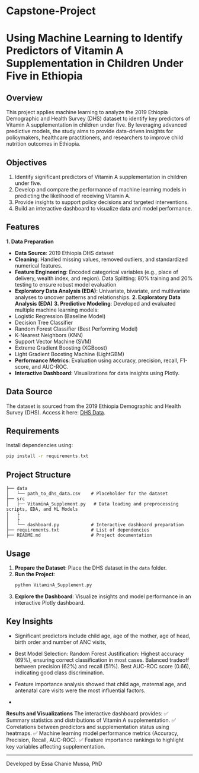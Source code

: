 # Capstone-Project
# Using Machine Learning to Identify Predictors of Vitamin A Supplementation in Children Under Five in Ethiopia

## Overview
This project applies machine learning to analyze the 2019 Ethiopia Demographic and Health Survey (DHS) dataset to identify key predictors of Vitamin A supplementation in children under five. By leveraging advanced predictive models, the study aims to provide data-driven insights for policymakers, healthcare practitioners, and researchers to improve child nutrition outcomes in Ethiopia.

## Objectives
1. Identify significant predictors of Vitamin A supplementation in children under five.
2. Develop and compare the performance of machine learning models in predicting the likelihood of receiving 
   Vitamin A.
3. Provide insights to support policy decisions and targeted interventions.
4. Build an interactive dashboard to visualize data and model performance.

## Features
**1. Data Preparation**
- **Data Source**: 2019 Ethiopia DHS dataset
- **Cleaning**: Handled missing values, removed outliers, and standardized numerical features.
- **Feature Engineering**:
Encoded categorical variables (e.g., place of delivery, wealth index, and region).
Data Splitting: 80% training and 20% testing to ensure robust model evaluation
- **Exploratory Data Analysis (EDA)**: Univariate, bivariate, and multivariate analyses to uncover patterns and relationships.
**2. Exploratory Data Analysis (EDA)**
**3. Predictive Modeling**:
Developed and evaluated multiple machine learning models:
- Logistic Regression (Baseline Model)
- Decision Tree Classifier
- Random Forest Classifier (Best Performing Model)
- K-Nearest Neighbors (KNN)
- Support Vector Machine (SVM)
- Extreme Gradient Boosting (XGBoost)
- Light Gradient Boosting Machine (LightGBM)
- **Performance Metrics**: Evaluation using accuracy, precision, recall, F1-score, and AUC-ROC.
- **Interactive Dashboard**: Visualizations for data insights using Plotly.

## Data Source
The dataset is sourced from the 2019 Ethiopia Demographic and Health Survey (DHS). Access it here: [DHS Data](https://dhsprogram.com/methodology/survey/survey-display-551.cfm).

## Requirements
Install dependencies using:
```bash
pip install -r requirements.txt
```

## Project Structure
```
├── data
│   └── path_to_dhs_data.csv    # Placeholder for the dataset
├── src
│   ├── VitaminA_Supplement.py   # Data loading and preprocessing scripts, EDA, and ML Models
│   ├    
│   ├            
│   └── dashboard.py            # Interactive dashboard preparation
├── requirements.txt            # List of dependencies
├── README.md                   # Project documentation
```

## Usage
1. **Prepare the Dataset**: Place the DHS dataset in the `data` folder.
2. **Run the Project**:
    ```bash
    python VitaminA_Supplement.py
    ```
3. **Explore the Dashboard**: Visualize insights and model performance in an interactive Plotly dashboard.

## Key Insights
- Significant predictors include child age, age of the mother, age of head, birth order and number of ANC visits, 
- Best Model Selection: Random Forest
Justification:
Highest accuracy (69%), ensuring correct classification in most cases.
Balanced tradeoff between precision (62%) and recall (51%).
Best AUC-ROC score (0.66), indicating good class discrimination.

- Feature importance analysis showed that child age, maternal age, and antenatal care visits were the most influential factors.
- 
**Results and Visualizations**
The interactive dashboard provides:
✅ Summary statistics and distributions of Vitamin A supplementation.
✅ Correlations between predictors and supplementation status using heatmaps.
✅ Machine learning model performance metrics (Accuracy, Precision, Recall, AUC-ROC).
✅ Feature importance rankings to highlight key variables affecting supplementation.

---
Developed by Essa Chanie Mussa, PhD
